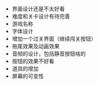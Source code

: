 * 界面设计还是不太好看
* 难度和关卡设计有待完善
* 游戏名称
* 字体设计
* 增加一个过关界面（继续闯关按钮）
* 拖尾效果及动画效果
* 音频的设计，包括静音按钮啥的
* 按钮的效果不好看
* 道具的增加
* 屏幕的可变性
